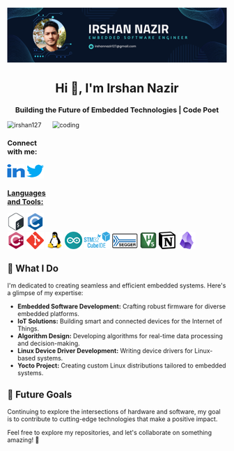![logo](https://github.com/IRSHAN127/IRSHAN127/blob/main/Blue%20Minimalist%20Profesional%20Personal%20Linkedln%20Banner.png)
<h1 align="center">Hi 👋, I'm Irshan Nazir</h1>
<h3 align="center">Building the Future of Embedded Technologies | Code Poet</h3>

<img align="right" alt="coding" height="240" width="400" src="https://user-images.githubusercontent.com/55389276/140866485-8fb1c876-9a8f-4d6a-98dc-08c4981eaf70.gif">

<p align="left"> <img src="https://komarev.com/ghpvc/?username=irshan127&label=Profile%20views&color=0e75b6&style=flat" alt="irshan127" /> </p>
<h3 align="left">Connect with me:</h3>
<p align="left">
<a href="https://www.linkedin.com/in/irshan127/" target="_blank" rel="noopener" ><img align="center" src="linkedin.svg" alt="https://www.linkedin.com/in/irshan127/" height="30" width="40" /></a> <a href="https://twitter.com/Irshan_127" target="blank"><img align="center" src="twitter.svg" alt="https://twitter.com/irshan_127" height="35" width="40" />
</p>


<h3 align="left">Languages and Tools:</h3>
<p align="left"> <a href="https://www.gnu.org/software/bash/" target="blank"> <img src="Bash.svg" alt="bash" width="40" height="40"/></a> <a href="https://en.wikipedia.org/wiki/C_(programming_language)" target="blank"> <img src="c.svg" alt="c" width="40" height="40"/></a> 
<a href="https://en.wikipedia.org/wiki/C%2B%2B" target="blank"> <img src="c++.svg" alt="cplusplus" width="40" height="40"/></a> <a href="https://git-scm.com/" target="blank"> <img src="git.svg" alt="git" width="40" height="40"/></a>  <a href="https://www.linux.org/" target="blank"> <img  src="linux.svg" alt="linux" width="40" height="40"/></a> <a href="https://www.arduino.cc/" target="blank"> <img src="arduino.svg" alt="arduino" width="40" height="40"/></a> 
<a href="https://www.st.com/en/development-tools/stm32cubeide.html" target="blank"> <img src="stm32.png" alt="STMCubeIDE" width="60" height="40"/></a> <a href="https://www.segger.com/products/development-tools/systemview/" target="blank"> <img src="segger.png" alt="SEGGER" width="60" height="38"/></a> </a> <a href="https://www.keil.com/" target="blank"> <img src="uvision5.jpeg" alt="KEIL" width="40" height="40"/></a> <a href="https://www.notion.so/" target="blank"> <img src="Notion.png" alt="Notion" width="40" height="40"/></a> <a href="https://obsidian.md/" target="blank"> <img src="Obsidian.png" alt="obsidian" width="40" height="40"/></a> </p> 



<h2>🚀 What I Do</h2>

<p>I'm dedicated to creating seamless and efficient embedded systems. Here's a glimpse of my expertise:</p>

<ul>
  <li><strong>Embedded Software Development:</strong> Crafting robust firmware for diverse embedded platforms.</li>
  <li><strong>IoT Solutions:</strong> Building smart and connected devices for the Internet of Things.</li>


  <li><strong>Algorithm Design:</strong> Developing algorithms for real-time data processing and decision-making.</li>
  <li><strong>Linux Device Driver Development:</strong> Writing device drivers for Linux-based systems.</li>
  <li><strong>Yocto Project:</strong> Creating custom Linux distributions tailored to embedded systems.</li>
</ul>

<h2>🎯 Future Goals</h2>

<p>Continuing to explore the intersections of hardware and software, my goal is to contribute to cutting-edge technologies that make a positive impact.</p>

<p>Feel free to explore my repositories, and let's collaborate on something amazing! 🤝</p>

